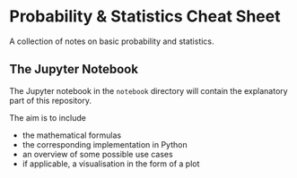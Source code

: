 # Probability & Statistics Cheat Sheet
A collection of notes on basic probability and statistics.

## The Jupyter Notebook
The Jupyter notebook in the `notebook` directory will contain the explanatory part of this repository. 

The aim is to include
- the mathematical formulas
- the corresponding implementation in Python
- an overview of some possible use cases
- if applicable, a visualisation in the form of a plot
